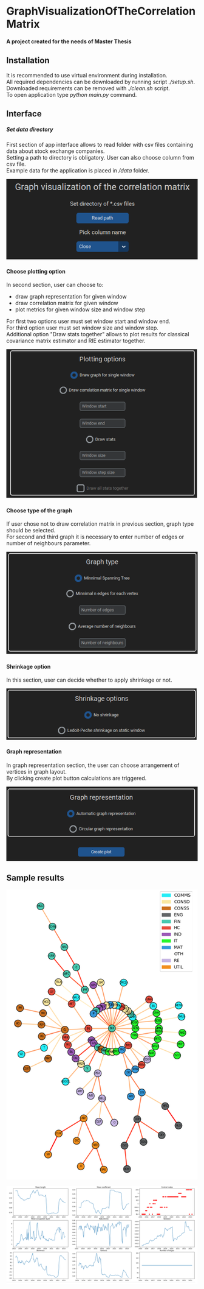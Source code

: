 # GraphVisualizationOfTheCorrelationMatrix
#### A project created for the needs of Master Thesis

## Installation 
It is recommended to use virtual environment during installation.  
All required dependencies can be downloaded by running script _./setup.sh_.  
Downloaded requirements can be removed with _./clean.sh_ script.  
To open application type _python main.py_ command.

## Interface
##### Set data directory
First section of app interface allows to read folder with csv files containing data about stock exchange companies.  
Setting a path to directory is obligatory. User can also choose column from csv file.  
Example data for the application is placed in _/data_ folder.

![alt text](https://github.com/Grzybiarz47/GraphVisualizationOfTheCorrelationMatrix/blob/main/docs/header.png)

#### Choose plotting option
In second section, user can choose to:
- draw graph representation for given window
- draw correlation matrix for given window
- plot metrics for given window size and window step

For first two options user must set window start and window end.  
For third option user must set window size and window step.  
Additional option "Draw stats together" allows to plot results for classical covariance matrix estimator and RIE estimator together.

![alt text](https://github.com/Grzybiarz47/GraphVisualizationOfTheCorrelationMatrix/blob/main/docs/plotting_section.png)

#### Choose type of the graph
If user chose not to draw correlation matrix in previous section, graph type should be selected.  
For second and third graph it is necessary to enter number of edges or number of neighbours parameter.

![alt text](https://github.com/Grzybiarz47/GraphVisualizationOfTheCorrelationMatrix/blob/main/docs/graph_type.png)

#### Shrinkage option
In this section, user can decide whether to apply shrinkage or not.

![alt text](https://github.com/Grzybiarz47/GraphVisualizationOfTheCorrelationMatrix/blob/main/docs/shrinkage_options.png)


#### Graph representation
In graph representation section, the user can choose arrangement of vertices in graph layout.  
By clicking create plot button calculations are triggered.

![alt text](https://github.com/Grzybiarz47/GraphVisualizationOfTheCorrelationMatrix/blob/main/docs/graph_repr.png)


## Sample results

![alt text](https://github.com/Grzybiarz47/GraphVisualizationOfTheCorrelationMatrix/blob/main/docs/graph_example.png)

![alt text](https://github.com/Grzybiarz47/GraphVisualizationOfTheCorrelationMatrix/blob/main/docs/metrics_example.png)
